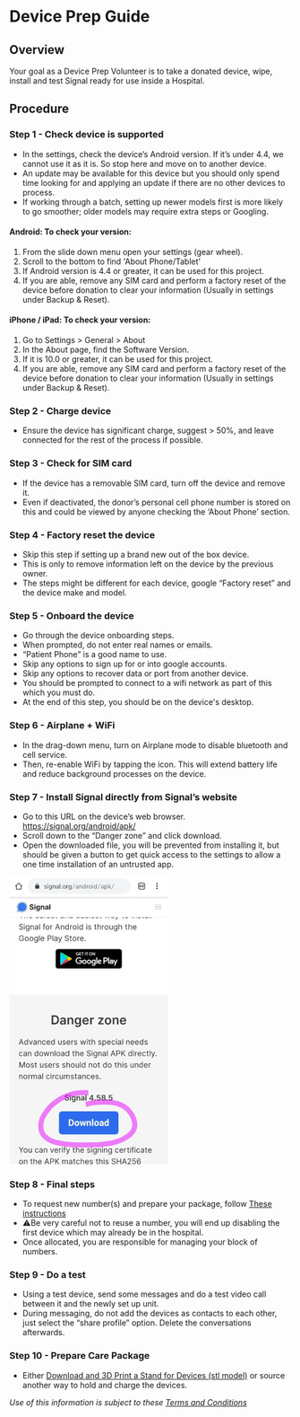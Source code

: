 # Device Prep Guide

## Overview

Your goal as a Device Prep Volunteer is to take a donated device, wipe, install and test Signal ready for use inside a Hospital.

## Procedure

### Step 1 - Check device is supported
- In the settings, check the device’s Android version. If it’s under 4.4, we cannot use it as it is. So stop here and move on to another device.
- An update may be available for this device but you should only spend time looking for and applying an update if there are no other devices to process.
- If working through a batch, setting up newer models first is more likely to go smoother; older models may require extra steps or Googling.

#### Android: To check your version:
1. From the slide down menu open your settings (gear wheel).
2. Scroll to the bottom to find 'About Phone/Tablet'
3. If Android version is 4.4 or greater, it can be used for this project.
4. If you are able, remove any SIM card and perform a factory reset of the device before donation to clear your information (Usually in settings under Backup & Reset).

#### iPhone / iPad: To check your version:
1. Go to Settings > General > About
2. In the About page, find the Software Version.
3. If it is 10.0 or greater, it can be used for this project.
4. If you are able, remove any SIM card and perform a factory reset of the device before donation to clear your information (Usually in settings under Backup & Reset).


### Step 2 - Charge device
- Ensure the device has significant charge, suggest > 50%, and leave connected for the rest of the process if possible.

### Step 3 - Check for SIM card
- If the device has a removable SIM card, turn off the device and remove it. 
- Even if deactivated, the donor’s personal cell phone number is stored on this and could be viewed by anyone checking the ‘About Phone’ section.

### Step 4 - Factory reset the device
- Skip this step if setting up a brand new out of the box device.
- This is only to remove information left on the device by the previous owner.
- The steps might be different for each device, google “Factory reset” and the device make and model.

### Step 5 - Onboard the device
- Go through the device onboarding steps.
- When prompted, do not enter real names or emails.
- “Patient Phone” is a good name to use.
- Skip any options to sign up for or into google accounts.
- Skip any options to recover data or port from another device.
- You should be prompted to connect to a wifi network as part of this which you must do.
- At the end of this step, you should be on the device's desktop.

### Step 6 - Airplane + WiFi
- In the drag-down menu, turn on Airplane mode to disable bluetooth and cell service.
- Then, re-enable WiFi by tapping the icon. This will extend battery life and reduce background processes on the device.

### Step 7 - Install Signal directly from Signal’s website
- Go to this URL on the device’s web browser. https://signal.org/android/apk/
- Scroll down to the “Danger zone” and click download.
- Open the downloaded file, you will be prevented from installing it, but should be given a button to get quick access to the settings to allow a one time installation of an untrusted app.

![Danger zone](assets/deviceprep/dangerzone.png)

### Step 8 - Final steps
- To request new number(s) and prepare your package, follow [These instructions](documents/cvt_final_device_setup.pdf)
- ⚠️Be very careful not to reuse a number, you will end up disabling the first device which may already be in the hospital.
- Once allocated, you are responsible for managing your block of numbers.

### Step 9 - Do a test
- Using a test device, send some messages and do a test video call between it and the newly set up unit.
- During messaging, do not add the devices as contacts to each other, just select the “share profile” option. Delete the conversations afterwards.

### Step 10 - Prepare Care Package
- Either [Download and 3D Print a Stand for Devices (stl model)](assets/cvt_device_holder_model.stl) or source another way to hold and charge the devices.


*Use of this information is subject to these [Terms and Conditions](legal.md)* 